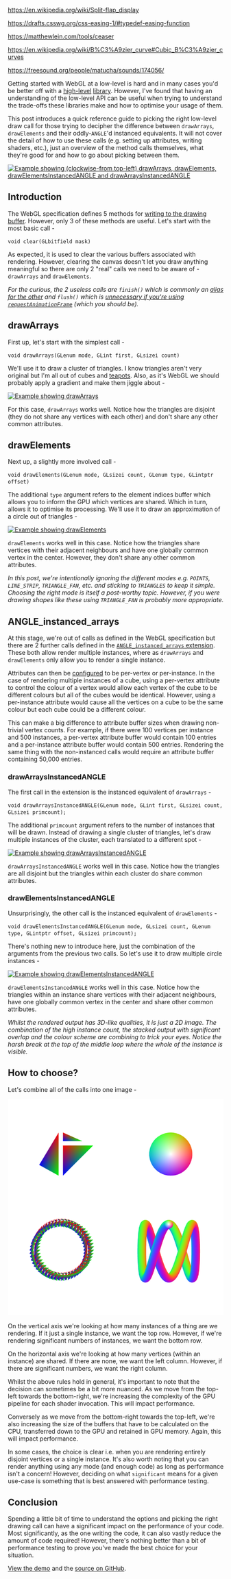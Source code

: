 https://en.wikipedia.org/wiki/Split-flap_display

https://drafts.csswg.org/css-easing-1/#typedef-easing-function

https://matthewlein.com/tools/ceaser

https://en.wikipedia.org/wiki/B%C3%A9zier_curve#Cubic_B%C3%A9zier_curves

https://freesound.org/people/matucha/sounds/174056/


Getting started with WebGL at a low-level is hard and in many cases you'd be better off with a [high-level](https://www.babylonjs.com/) [library](https://threejs.org/). However, I've found that having an understanding of the low-level API can be useful when trying to understand the trade-offs these libraries make and how to optimise your usage of them.

This post introduces a quick reference guide to picking the right low-level draw call for those trying to decipher the difference between `drawArrays`, `drawElements` and their oddly-`ANGLE`'d instanced equivalents. It will not cover the detail of how to use these calls (e.g. setting up attributes, writing shaders, etc.), just an overview of the method calls themselves, what they're good for and how to go about picking between them.

[<img src="screenshot.gif" alt="Example showing (clockwise-from top-left) drawArrays, drawElements, drawElementsInstancedANGLE and drawArraysInstancedANGLE">](https://chrisprice.io/which-webgl-draw-call/)

## Introduction

The WebGL specification defines 5 methods for [writing to the drawing buffer](https://www.khronos.org/registry/webgl/specs/latest/1.0/#5.14.11). However, only 3 of these methods are useful. Let's start with the most basic call -

```
void clear(GLbitfield mask)
```

As expected, it is used to clear the various buffers associated with rendering. However, clearing the canvas doesn't let you draw anything meaningful so there are only 2 "real" calls we need to be aware of - `drawArrays` and `drawElements`.

*For the curious, the 2 useless calls are `finish()` which is commonly an [alias for the other](https://bugs.chromium.org/p/chromium/issues/detail?id=242210) and `flush()` which is [unnecessary if you're using `requestAnimationFrame`](https://developer.mozilla.org/en-US/docs/Web/API/WebGL_API/WebGL_best_practices#Flush_when_expecting_results_like_queries_or_rendering_frame_completion) (which you should be).*

## drawArrays

First up, let's start with the simplest call -

```
void drawArrays(GLenum mode, GLint first, GLsizei count)
```

We'll use it to draw a cluster of triangles. I know triangles aren't very original but I'm all out of cubes and [teapots](https://en.wikipedia.org/wiki/Utah_teapot). Also, as it's WebGL we should probably apply a gradient and make them jiggle about -

[<img src="drawArrays.png" alt="Example showing drawArrays">](https://chrisprice.io/which-webgl-draw-call/)

For this case, `drawArrays` works well. Notice how the triangles are disjoint (they do not share any vertices with each other) and don't share any other common attributes.

## drawElements

Next up, a slightly more involved call - 

```
void drawElements(GLenum mode, GLsizei count, GLenum type, GLintptr offset)
```

The additional `type` argument refers to the element indices buffer which allows you to inform the GPU which vertices are shared. Which in turn, allows it to optimise its processing.  We'll use it to draw an approximation of a circle out of triangles -

[<img src="drawElements.png" alt="Example showing drawElements">](https://chrisprice.io/which-webgl-draw-call/)


`drawElements` works well in this case. Notice how the triangles share vertices with their adjacent neighbours and have one globally common vertex in the center. However, they don't share any other common attributes.

*In this post, we're intentionally ignoring the different modes e.g. `POINTS`, `LINE_STRIP`, `TRIANGLE_FAN`, etc. and sticking to `TRIANGLES` to keep it simple. Choosing the right mode is itself a post-worthy topic. However, if you were drawing shapes like these using `TRIANGLE_FAN` is probably more appropriate.*

## ANGLE_instanced_arrays

At this stage, we're out of calls as defined in the WebGL specification but there are 2 further calls defined in the [`ANGLE_instanced_arrays` extension](https://www.khronos.org/registry/webgl/extensions/ANGLE_instanced_arrays/). These both allow render multiple instances, where as `drawArrays` and `drawElements` only allow you to render a single instance.

Attributes can then be [configured](https://developer.mozilla.org/en-US/docs/Web/API/ANGLE_instanced_arrays/vertexAttribDivisorANGLE) to be per-vertex or per-instance. In the case of rendering multiple instances of a cube, using a per-vertex attribute to control the colour of a vertex would allow each vertex of the cube to be different colours but all of the cubes would be identical. However, using a per-instance attribute would cause all the vertices on a cube to be the same colour but each cube could be a different colour.

This can make a big difference to attribute buffer sizes when drawing non-trivial vertex counts. For example, if there were 100 vertices per instance and 500 instances, a per-vertex attribute buffer would contain 100 entries and a per-instance attribute buffer would contain 500 entries. Rendering the same thing with the non-instanced calls would require an attribute buffer containing 50,000 entries.

### drawArraysInstancedANGLE

The first call in the extension is the instanced equivalent of `drawArrays` -

```
void drawArraysInstancedANGLE(GLenum mode, GLint first, GLsizei count, GLsizei primcount);
```

The additional `primcount` argument refers to the number of instances that will be drawn. Instead of drawing a single cluster of triangles, let's draw multiple instances of the cluster, each translated to a different spot -

[<img src="drawArraysInstancedANGLE.png" alt="Example showing drawArraysInstancedANGLE">](https://chrisprice.io/which-webgl-draw-call/)

`drawArraysInstancedANGLE` works well in this case. Notice how the triangles are all disjoint but the triangles within each cluster do share common attributes.

### drawElementsInstancedANGLE

Unsurprisingly, the other call is the instanced equivalent of `drawElements` -

```
void drawElementsInstancedANGLE(GLenum mode, GLsizei count, GLenum type, GLintptr offset, GLsizei primcount);
```

There's nothing new to introduce here, just the combination of the arguments from the previous two calls. So let's use it to draw multiple circle instances -

[<img src="drawElementsInstancedANGLE.png" alt="Example showing drawElementsInstancedANGLE">](https://chrisprice.io/which-webgl-draw-call/)

`drawElementsInstancedANGLE` works well in this case. Notice how the triangles within an instance share vertices with their adjacent neighbours, have one globally common vertex in the center and share other common attributes.

*Whilst the rendered output has 3D-like qualities, it is just a 2D image. The combination of the high instance count, the stacked output with significant overlap and the colour scheme are combining to trick your eyes. Notice the harsh break at the top of the middle loop where the whole of the instance is visible.* 

## How to choose?

Let's combine all of the calls into one image -

[<img src="screenshot.png" alt="Example showing (clockwise-from top-left) drawArrays, drawElements, drawElementsInstancedANGLE and drawArraysInstancedANGLE">](https://chrisprice.io/which-webgl-draw-call/)

On the vertical axis we're looking at how many instances of a thing are we rendering. If it just a single instance, we want the top row. However, if we're rendering significant numbers of instances, we want the bottom row.

On the horizontal axis we're looking at how many vertices (within an instance) are shared. If there are none, we want the left column. However, if there are significant numbers, we want the right column.

Whilst the above rules hold in general, it's important to note that the decision can sometimes be a bit more nuanced. As we move from the top-left towards the bottom-right, we're increasing the complexity of the GPU pipeline for each shader invocation. This will impact performance. 

Conversely as we move from the bottom-right towards the top-left, we're also increasing the size of the buffers that have to be calculated on the CPU, transferred down to the GPU and retained in GPU memory. Again, this will impact performance. 

In some cases, the choice is clear i.e. when you are rendering entirely disjoint vertices or a single instance. It's also worth noting that you can render anything using any mode (and enough code) as long as performance isn't a concern! However, deciding on what `significant` means for a given use-case is something that is best answered with performance testing.

## Conclusion

Spending a little bit of time to understand the options and picking the right drawing call can have a significant impact on the performance of your code. Most significantly, as the one writing the code, it can also vastly reduce the amount of code required! However, there's nothing better than a bit of performance testing to prove you've made the best choice for your situation.

[View the demo](https://chrisprice.io/which-webgl-draw-call/) and the [source on GitHub](https://github.com/chrisprice/which-webgl-draw-call/).
